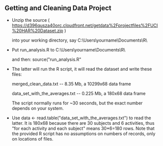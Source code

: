 ## Getting and Cleaning Data Project
* Unzip the source
  ( https://d396qusza40orc.cloudfront.net/getdata%2Fprojectfiles%2FUCI%20HAR%20Dataset.zip )

  into your working directory, say C:\Users\yourname\Documents\R\

* Put run_analysis.R to  C:\Users\yourname\Documents\R\

  and then: source("run_analysis.R"

* The latter will run the R script, it will read the dataset and write these files:

  merged_clean_data.txt  -- 8.35 Mb, a 10299x68 data frame

  data_set_with_the_averages.txt  -- 0.225 Mb, a 180x68 data frame

  The script normally runs for ~30 seconds, but the exact number depends on your system.

* Use data <- read.table("data_set_with_the_averages.txt") to read the latter.
  It is 180x68 because there are 30 subjects and 6 activities,
  thus "for each activity and each subject" means 30*6=180 rows.
  Note that the provided R script has no assumptions on numbers of records,
  only on locations of files.
